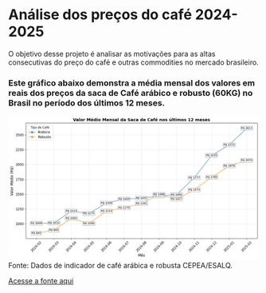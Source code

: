 # Análise dos preços do café 2024-2025

O objetivo desse projeto é analisar as motivações para as altas consecutivas do preço do café e outras commodities no mercado brasileiro.


### Este gráfico abaixo demonstra a média mensal dos valores em reais dos preços da saca de Café arábico e robusto (60KG) no Brasil no período dos últimos 12 meses.

![alt text](media_mensal_saca_cafe_12meses-1.png)
Fonte: Dados de indicador de café arábica e robusta CEPEA/ESALQ. 


[Acesse a fonte aqui](https://www.cepea.esalq.usp.br/br/indicador/cafe.aspx?utm_source=chatgpt.com) 